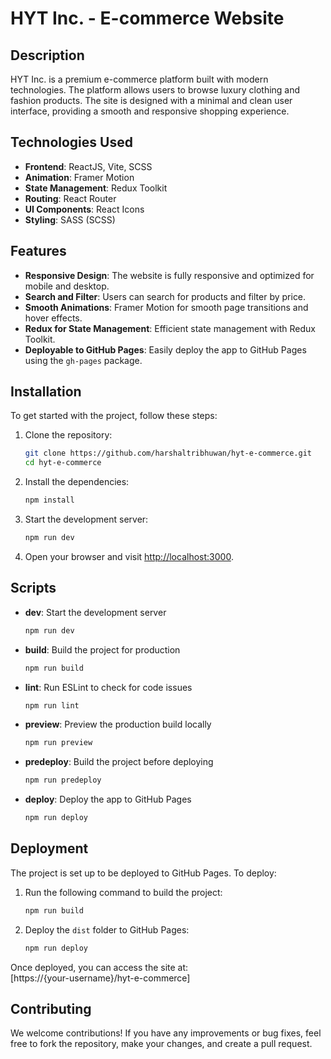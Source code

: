 # HYT Inc. - E-commerce Website

## Description

HYT Inc. is a premium e-commerce platform built with modern technologies. The platform allows users to browse luxury clothing and fashion products. The site is designed with a minimal and clean user interface, providing a smooth and responsive shopping experience.

## Technologies Used

- **Frontend**: ReactJS, Vite, SCSS
- **Animation**: Framer Motion
- **State Management**: Redux Toolkit
- **Routing**: React Router
- **UI Components**: React Icons
- **Styling**: SASS (SCSS)

## Features

- **Responsive Design**: The website is fully responsive and optimized for mobile and desktop.
- **Search and Filter**: Users can search for products and filter by price.
- **Smooth Animations**: Framer Motion for smooth page transitions and hover effects.
- **Redux for State Management**: Efficient state management with Redux Toolkit.
- **Deployable to GitHub Pages**: Easily deploy the app to GitHub Pages using the `gh-pages` package.

## Installation

To get started with the project, follow these steps:

1. Clone the repository:

    ```bash
    git clone https://github.com/harshaltribhuwan/hyt-e-commerce.git
    cd hyt-e-commerce
    ```

2. Install the dependencies:

    ```bash
    npm install
    ```

3. Start the development server:

    ```bash
    npm run dev
    ```

4. Open your browser and visit [http://localhost:3000](http://localhost:3000).

## Scripts

- **dev**: Start the development server
    ```bash
    npm run dev
    ```

- **build**: Build the project for production
    ```bash
    npm run build
    ```

- **lint**: Run ESLint to check for code issues
    ```bash
    npm run lint
    ```

- **preview**: Preview the production build locally
    ```bash
    npm run preview
    ```

- **predeploy**: Build the project before deploying
    ```bash
    npm run predeploy
    ```

- **deploy**: Deploy the app to GitHub Pages
    ```bash
    npm run deploy
    ```

## Deployment

The project is set up to be deployed to GitHub Pages. To deploy:

1. Run the following command to build the project:

    ```bash
    npm run build
    ```

2. Deploy the `dist` folder to GitHub Pages:

    ```bash
    npm run deploy
    ```

Once deployed, you can access the site at:  
[https://{your-username}/hyt-e-commerce]

## Contributing

We welcome contributions! If you have any improvements or bug fixes, feel free to fork the repository, make your changes, and create a pull request.
